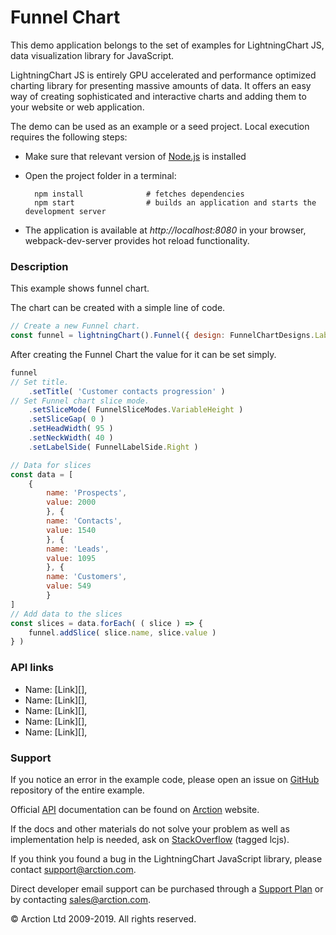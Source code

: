 # Funnel Chart

This demo application belongs to the set of examples for LightningChart JS, data visualization library for JavaScript.

LightningChart JS is entirely GPU accelerated and performance optimized charting library for presenting massive amounts of data. It offers an easy way of creating sophisticated and interactive charts and adding them to your website or web application.

The demo can be used as an example or a seed project. Local execution requires the following steps:

- Make sure that relevant version of [Node.js](https://nodejs.org/en/download/) is installed
- Open the project folder in a terminal:

        npm install              # fetches dependencies
        npm start                # builds an application and starts the development server

- The application is available at *http://localhost:8080* in your browser, webpack-dev-server provides hot reload functionality.

### Description

This example shows funnel chart.

The chart can be created with a simple line of code.

```javascript
// Create a new Funnel chart.
const funnel = lightningChart().Funnel({ design: FunnelChartDesigns.LabelsOnSides })
```
After creating the Funnel Chart the value for it can be set simply.
```javascript
funnel
// Set title.
    .setTitle( 'Customer contacts progression' )
// Set Funnel chart slice mode.
    .setSliceMode( FunnelSliceModes.VariableHeight )
    .setSliceGap( 0 )
    .setHeadWidth( 95 )
    .setNeckWidth( 40 )
    .setLabelSide( FunnelLabelSide.Right )

// Data for slices
const data = [
    {
        name: 'Prospects',
        value: 2000
        }, {
        name: 'Contacts',
        value: 1540
        }, {
        name: 'Leads',
        value: 1095
        }, {
        name: 'Customers',
        value: 549
        }
]
// Add data to the slices
const slices = data.forEach( ( slice ) => {
    funnel.addSlice( slice.name, slice.value )
} )
```
### API links

* Name: [Link][],
* Name: [Link][],
* Name: [Link][],
* Name: [Link][],
* Name: [Link][],

### Support

If you notice an error in the example code, please open an issue on [GitHub][0] repository of the entire example.

Official [API][1] documentation can be found on [Arction][2] website.

If the docs and other materials do not solve your problem as well as implementation help is needed, ask on [StackOverflow][3] (tagged lcjs).

If you think you found a bug in the LightningChart JavaScript library, please contact support@arction.com.

Direct developer email support can be purchased through a [Support Plan][4] or by contacting sales@arction.com.

© Arction Ltd 2009-2019. All rights reserved.

[0]: https://github.com/Arction/
[1]: https://www.arction.com/lightningchart-js-api-documentation/
[2]: https://arction.com
[3]: https://stackoverflow.com/questions/tagged/lcjs?sort=newest
[4]: https://www.arction.com/support-services/